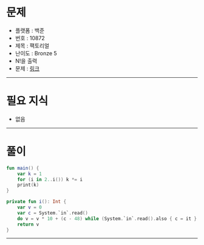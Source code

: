 # 문제
- 플랫폼 : 백준
- 번호 : 10872
- 제목 : 팩토리얼
- 난이도 : Bronze 5
- N!을 출력
- 문제 : <a href="https://www.acmicpc.net/problem/10872" target="_blank">링크</a>

---

# 필요 지식
- 없음

---

# 풀이
```kotlin
fun main() {
    var k = 1
    for (i in 2..i()) k *= i
    print(k)
}

private fun i(): Int {
    var v = 0
    var c = System.`in`.read()
    do v = v * 10 + (c - 48) while (System.`in`.read().also { c = it } > 47)
    return v
}
```

---
